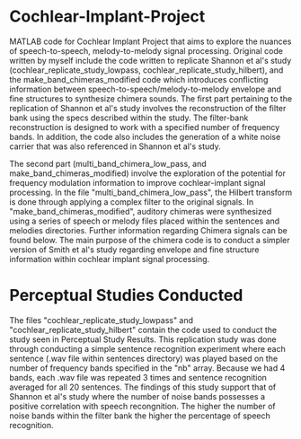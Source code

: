 # Cochlear-Implant-Project
MATLAB code for Cochlear Implant Project that aims to explore the nuances of speech-to-speech, melody-to-melody signal processing. Original code written by myself include the code written to replicate Shannon et al's study (cochlear_replicate_study_lowpass, cochlear_replicate_study_hilbert), and the make_band_chimeras_modified code which introduces conflicting information between speech-to-speech/melody-to-melody envelope and fine structures to synthesize chimera sounds. The first part pertaining to the replication of Shannon et al's study involves the reconstruction of the filter bank using the specs described within the study. The filter-bank reconstruction is designed to work with a specified number of frequency bands. In addition, the code also includes the generation of a white noise carrier that was also referenced in Shannon et al's study. 

The second part (multi_band_chimera_low_pass, and make_band_chimeras_modified) involve the exploration of the potential for frequency modulation information to improve cochlear-implant signal processing. In the file "multi_band_chimera_low_pass", the Hilbert transform is done through applying a complex filter to the original signals. In "make_band_chimeras_modified", auditory chimeras were synthesized using a series of speech or melody files placed within the sentences and melodies directories. Further information regarding Chimera signals can be found below. The main purpose of the chimera code is to conduct a simpler version of Smith et al's study regarding envelope and fine structure information within cochlear implant signal processing.

# Perceptual Studies Conducted
The files "cochlear_replicate_study_lowpass" and "cochlear_replicate_study_hilbert" contain the code used to conduct the study seen in Perceptual Study Results. This replication study was done through conducting a simple sentence recognition experiment where each sentence (.wav file within sentences directory) was played based on the number of frequency bands specified in the "nb" array. Because we had 4 bands, each .wav file was repeated 3 times and sentence recognition averaged for all 20 sentences. The findings of this study support that of Shannon et al's study where the number of noise bands possesses a positive correlation with speech recongnition. The higher the number of noise bands within the filter bank the higher the percentage of speech recognition. 
